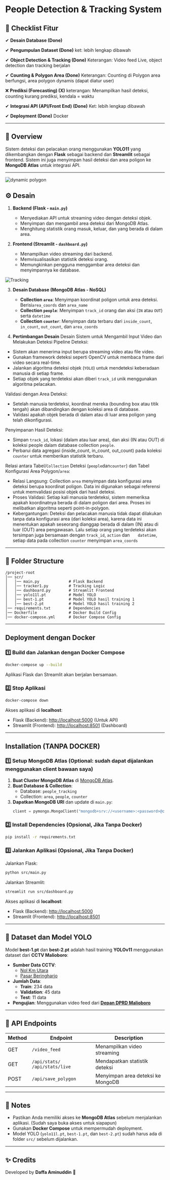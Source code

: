 
# People Detection & Tracking System

## 🎯 Checklist Fitur
✔ **Desain Database  (Done)**  

✔ **Pengumpulan Dataset (Done)**  ket: lebih lengkap dibawah

✔ **Object Detection & Tracking (Done)**  Keterangan: Video feed Live, object detection dan tracking berjalan

✔ **Counting & Polygon Area  (Done)** Keterangan: Counting di Polygon area berfungsi, area polygon dynamis (dapat diatur user)

❌ **Prediksi (Forecasting) (X)** keterangan: Menampilkan hasil deteksi, counting kurang prediksi, kendala = waktu

✔ **Integrasi API (API/Front End) (Done)**  Ket: lebih lengkap dibawah

✔ **Deployment (Done)**  Docker

---
## 📌 Overview
Sistem deteksi dan pelacakan orang menggunakan **YOLO11** yang dikembangkan dengan **Flask** sebagai backend dan **Streamlit** sebagai frontend. Sistem ini juga menyimpan hasil deteksi dan area poligon ke **MongoDB Atlas** untuk integrasi API.

---
![dynamic polygon](https://img.mesinpintar.com/poligon2.gif)


## ⚙️ Desain

1. **Backend (Flask - `main.py`)**
   - Menyediakan API untuk streaming video dengan deteksi objek.
   - Menyimpan dan mengambil area deteksi dari MongoDB Atlas.
   - Menghitung statistik orang masuk, keluar, dan yang berada di dalam area.

2. **Frontend (Streamlit - `dashboard.py`)**
   - Menampilkan video streaming dari backend.
   - Memvisualisasikan statistik deteksi orang.
   - Memungkinkan pengguna menggambar area deteksi dan menyimpannya ke database.

![Tracking](https://img.mesinpintar.com/tracking.gif)

3. **Desain Database (MongoDB Atlas - NoSQL)**
   - **Collection `area`**: Menyimpan koordinat poligon untuk area deteksi. Berisi`area_coords` dan `area_name`
   - **Collection `people`**: Menyimpan `track_id` orang dan aksi (`IN` atau `OUT`) serta `datetime`
   - **Collection `counter`**: Menyimpan data terbaru dari `inside_count`, `in_count`, `out_count`, dan `area_coords`
 
4. **Pertimbangan Desain**
Desain Sistem untuk Mengambil Input Video dan Melakukan Deteksi
Pipeline Deteksi:
  - Sistem akan menerima input berupa streaming video atau file video.
  - Gunakan framework deteksi seperti OpenCV untuk membaca frame dari video secara real-time.
 - Jalankan algoritma deteksi objek (`YOLO`) untuk mendeteksi keberadaan manusia di setiap frame.
- Setiap objek yang terdeteksi akan diberi `track_id` unik menggunakan algoritma pelacakan.

Validasi dengan Area Deteksi:           
- Setelah manusia terdeteksi, koordinat mereka (bounding box atau titik tengah) akan dibandingkan dengan koleksi area di database.
- Validasi apakah objek berada di dalam atau di luar area poligon yang telah dikonfigurasi.

Penyimpanan Hasil Deteksi:
- Simpan `track_id`, lokasi (dalam atau luar area), dan aksi (IN atau OUT) di koleksi people dalam database collection `people`.
- Perbarui data agregasi (inside_count, in_count, out_count) pada koleksi `counter` untuk memberikan statistik terbaru.

Relasi antara Tabel/`Collection` Deteksi (`people`dan`counter`) dan Tabel Konfigurasi Area Polygon/`area`:
- Relasi Langsung: Collection `area` menyimpan data konfigurasi area deteksi berupa koordinat poligon. Data ini digunakan sebagai referensi untuk memvalidasi posisi objek dari hasil deteksi.
- Proses Validasi: Setiap kali manusia terdeteksi, sistem memeriksa apakah koordinatnya berada di dalam poligon dari area. Proses ini melibatkan algoritma seperti point-in-polygon.
- Kebergantungan: Deteksi dan pelacakan manusia tidak dapat dilakukan tanpa data konfigurasi area (dari koleksi area), karena data ini menentukan apakah seseorang dianggap berada di dalam (IN) atau di luar (OUT) area pengawasan. Lalu setiap orang yang terdeteksi akan tersimpan juga bersamaan dengan `track_id`, `action` dan `  
datetime`, setiap data pada collection `counter` menyimpan `area_coords`

---

## 📂 Folder Structure

```
/project-root
│── scr/
│   │── main.py             # Flask Backend
│   │── tracker1.py         # Tracking Logic
│   │── dashboard.py        # Streamlit Frontend
│   │── yolo11l.pt          # Model YOLO
│   │── best-1.pt           # Model YOLO hasil training 1
│   │── best-2.pt           # Model YOLO hasil training 2
│── requirements.txt        # Dependencies
│── Dockerfile              # Docker Build Config
│── docker-compose.yml      # Docker Compose Config
```

---

## Deployment dengan Docker
### 1️⃣ Build dan Jalankan dengan Docker Compose
```bash
docker-compose up --build
```
Aplikasi Flask dan Streamlit akan berjalan bersamaan.

### 2️⃣ Stop Aplikasi
```bash
docker-compose down
```

Akses aplikasi di **localhost**:
- Flask (Backend): [http://localhost:5000](http://localhost:5000) (Untuk API)
- Streamlit (Frontend): [http://localhost:8501](http://localhost:8501) (Dashboard)

---

## Installation (TANPA DOCKER)
### 1️⃣ Setup MongoDB Atlas (Optional: sudah dapat dijalankan menggunakan client bawaan saya)
1. **Buat Cluster MongoDB Atlas** di [MongoDB Atlas](https://www.mongodb.com/atlas/database).
2. **Buat Database & Collection**:
   - Database: `people_tracking`
   - Collection: `area`, `people`, `counter`
3. **Dapatkan MongoDB URI** dan update di `main.py`:
   ```python
   client = pymongo.MongoClient("mongodb+srv://<username>:<password>@cluster.mongodb.net/people_tracking")
   ```

### 2️⃣ Install Dependencies (Opsional, Jika Tanpa Docker)
```bash
pip install -r requirements.txt
```

### 3️⃣ Jalankan Aplikasi (Opsional, Jika Tanpa Docker)
Jalankan Flask:
```bash
python src/main.py
```
Jalankan Streamlit:
```bash
streamlit run src/dashboard.py
```

Akses aplikasi di **localhost**:
- Flask (Backend): [http://localhost:5000](http://localhost:5000)
- Streamlit (Frontend): [http://localhost:8501](http://localhost:8501)

---

## 📌 Dataset dan Model YOLO
Model **best-1.pt** dan **best-2.pt** adalah hasil training **YOLOv11** menggunakan dataset dari **CCTV Malioboro**:
- **Sumber Data CCTV**:
  - [Nol Km Utara](https://cctvjss.jogjakota.go.id/malioboro/NolKm_Utara.stream/playlist.m3u8)
  - [Pasar Beringharjo](https://cctvjss.jogjakota.go.id/malioboro/Malioboro_30_Pasar_Beringharjo.stream/playlist.m3u8)
- **Jumlah Data**:
  - **Train**: 234 data
  - **Validation**: 45 data
  - **Test**: 11 data
- **Pengujian**: Menggunakan video feed dari **[Depan DPRD Malioboro](https://cctvjss.jogjakota.go.id/malioboro/Malioboro_4_Depan_DPRD.stream/playlist.m3u8)**

---

## 🔗 API Endpoints
| Method | Endpoint            | Description                          |
|--------|---------------------|--------------------------------------|
| GET    | `/video_feed`       | Menampilkan video streaming         |
| GET    | `/api/stats/` `/api/stats/live`        | Mendapatkan statistik deteksi       |
| POST   | `/api/save_polygon` | Menyimpan area deteksi ke MongoDB   |


---

## 📌 Notes
- Pastikan Anda memiliki akses ke **MongoDB Atlas** sebelum menjalankan aplikasi. (Sudah saya buka akses untuk siapapun)
- Gunakan **Docker Compose** untuk mempermudah deployment.
- Model YOLO (`yolo11l.pt`, `best-1.pt`, dan `best-2.pt`) sudah harus ada di folder `src/` sebelum dijalankan.

---

## ✨ Credits
Developed by **Daffa Aminuddin** 🚀

